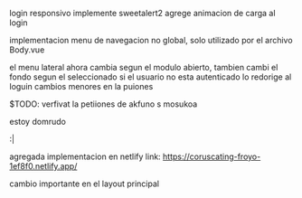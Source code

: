 login responsivo
implemente sweetalert2
agrege animacion de carga al login

implementacion menu de navegacion no global, solo utilizado por el archivo Body.vue

el menu lateral ahora cambia segun el modulo abierto, tambien cambi el fondo segun el seleccionado
si el usuario no esta autenticado lo redorige al loguin
cambios menores en la puiones

$TODO: verfivat la petiiones de  akfuno s mosukoa


estoy domrudo

:|

agregada implementacion en netlify
link: https://coruscating-froyo-1ef8f0.netlify.app/

cambio importante en el layout principal